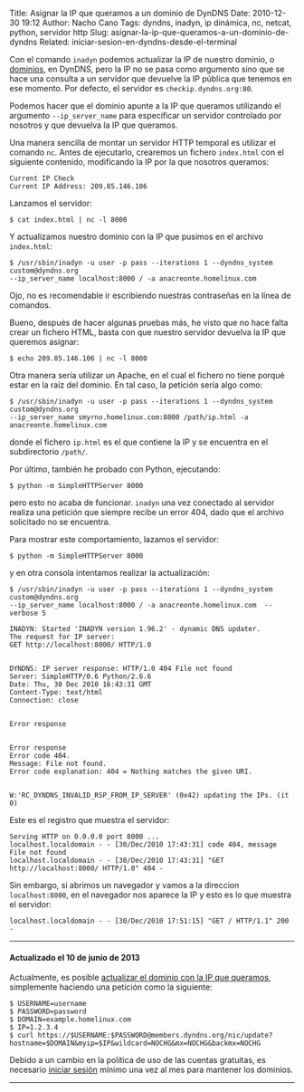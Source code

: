 Title: Asignar la IP que queramos a un dominio de DynDNS
Date: 2010-12-30 19:12
Author: Nacho Cano
Tags: dyndns, inadyn, ip dinámica, nc, netcat, python, servidor http
Slug: asignar-la-ip-que-queramos-a-un-dominio-de-dyndns
Related: iniciar-sesion-en-dyndns-desde-el-terminal

Con el comando `inadyn` podemos actualizar la IP de nuestro dominio, o
[dominios][], en DynDNS, pero la IP no se pasa como argumento sino que
se hace una consulta a un servidor que devuelve la IP pública que
tenemos en ese momento. Por defecto, el servidor es
`checkip.dyndns.org:80`.

Podemos hacer que el dominio apunte a la IP que queramos utilizando el
argumento `--ip_server_name` para especificar un servidor controlado por
nosotros y que devuelva la IP que queramos.

Una manera sencilla de montar un servidor HTTP temporal es utilizar el
comando `nc`. Antes de ejecutarlo, crearemos un fichero `index.html` con
el siguiente contenido, modificando la IP por la que nosotros queramos:

    Current IP Check
    Current IP Address: 209.85.146.106

Lanzamos el servidor:

    $ cat index.html | nc -l 8000

Y actualizamos nuestro dominio con la IP que pusimos en el archivo
`index.html`:

    $ /usr/sbin/inadyn -u user -p pass --iterations 1 --dyndns_system custom@dyndns.org
    --ip_server_name localhost:8000 / -a anacreonte.homelinux.com

Ojo, no es recomendable ir escribiendo nuestras contraseñas en la línea
de comandos.

Bueno, después de hacer algunas pruebas más, he visto que no hace falta
crear un fichero HTML, basta con que nuestro servidor devuelva la IP que
queremos asignar:

    $ echo 209.85.146.106 | nc -l 8000

Otra manera sería utilizar un Apache, en el cual el fichero no tiene
porqué estar en la raíz del dominio. En tal caso, la petición sería algo
como:

    $ /usr/sbin/inadyn -u user -p pass --iterations 1 --dyndns_system custom@dyndns.org
    --ip_server_name smyrno.homelinux.com:8000 /path/ip.html -a anacreonte.homelinux.com

donde el fichero `ip.html` es el que contiene la IP y se encuentra en el
subdirectorio `/path/`.

Por último, también he probado con Python, ejecutando:

    $ python -m SimpleHTTPServer 8000

pero esto no acaba de funcionar. `inadyn` una vez conectado al servidor
realiza una petición que siempre recibe un error 404, dado que el
archivo solicitado no se encuentra.

Para mostrar este comportamiento, lazamos el servidor:

    $ python -m SimpleHTTPServer 8000

y en otra consola intentamos realizar la actualización:

    $ /usr/sbin/inadyn -u user -p pass --iterations 1 --dyndns_system custom@dyndns.org
    --ip_server_name localhost:8000 / -a anacreonte.homelinux.com  --verbose 5

    INADYN: Started 'INADYN version 1.96.2' - dynamic DNS updater.
    The request for IP server:
    GET http://localhost:8000/ HTTP/1.0


    DYNDNS: IP server response: HTTP/1.0 404 File not found
    Server: SimpleHTTP/0.6 Python/2.6.6
    Date: Thu, 30 Dec 2010 16:43:31 GMT
    Content-Type: text/html
    Connection: close


    Error response


    Error response
    Error code 404.
    Message: File not found.
    Error code explanation: 404 = Nothing matches the given URI.


    W:'RC_DYNDNS_INVALID_RSP_FROM_IP_SERVER' (0x42) updating the IPs. (it 0)

Este es el registro que muestra el servidor:

    Serving HTTP on 0.0.0.0 port 8000 ...
    localhost.localdomain - - [30/Dec/2010 17:43:31] code 404, message File not found
    localhost.localdomain - - [30/Dec/2010 17:43:31] "GET http://localhost:8000/ HTTP/1.0" 404 -

Sin embargo, si abrimos un navegador y vamos a la direccion
`localhost:8000`, en el navegador nos aparece la IP y esto es lo que
muestra el servidor:

    localhost.localdomain - - [30/Dec/2010 17:51:15] "GET / HTTP/1.1" 200 -

* * * * *

#### Actualizado el 10 de junio de 2013

Actualmente, es posible [actualizar el dominio con la IP que
queramos][], simplemente haciendo una petición como la siguiente:

    $ USERNAME=username
    $ PASSWORD=password
    $ DOMAIN=example.homelinux.com
    $ IP=1.2.3.4
    $ curl https://$USERNAME:$PASSWORD@members.dyndns.org/nic/update?hostname=$DOMAIN&myip=$IP&wildcard=NOCHG&mx=NOCHG&backmx=NOCHG

Debido a un cambio en la política de uso de las cuentas gratuitas, es
necesario [iniciar sesión][] mínimo una vez al mes para mantener los
dominios.

* * * * *

  [dominios]: {filename}/admin/dyndns-e-inadyn.md
    "dyndns e inadyn"
  [actualizar el dominio con la IP que queramos]: http://dyn.com/support/developers/api/perform-update/
    "actualizar el dominio con la IP que queramos"
  [iniciar sesión]: {filename}/admin/iniciar-sesion-en-dyndns-desde-el-terminal.md
    "iniciar sesión"
